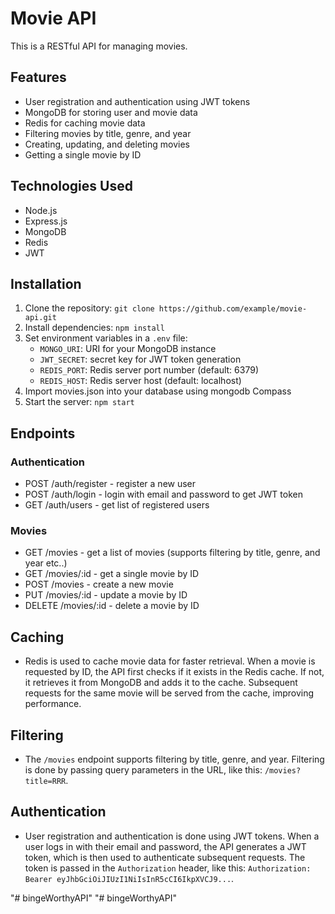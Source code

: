 # Movie API

This is a RESTful API for managing movies.

## Features

- User registration and authentication using JWT tokens
- MongoDB for storing user and movie data
- Redis for caching movie data
- Filtering movies by title, genre, and year
- Creating, updating, and deleting movies
- Getting a single movie by ID

## Technologies Used

- Node.js
- Express.js
- MongoDB
- Redis
- JWT

## Installation

1. Clone the repository: `git clone https://github.com/example/movie-api.git`
2. Install dependencies: `npm install`
3. Set environment variables in a `.env` file:
   - `MONGO_URI`: URI for your MongoDB instance
   - `JWT_SECRET`: secret key for JWT token generation
   - `REDIS_PORT`: Redis server port number (default: 6379)
   - `REDIS_HOST`: Redis server host (default: localhost)
5. Import movies.json into your database using mongodb Compass
4. Start the server: `npm start`

## Endpoints

### Authentication

- POST /auth/register - register a new user
- POST /auth/login - login with email and password to get JWT token
- GET /auth/users - get list of registered users 

### Movies

- GET /movies - get a list of movies (supports filtering by title, genre, and year etc..)
- GET /movies/:id - get a single movie by ID
- POST /movies - create a new movie
- PUT /movies/:id - update a movie by ID
- DELETE /movies/:id - delete a movie by ID

## Caching

- Redis is used to cache movie data for faster retrieval. When a movie is requested by ID, the API first checks if it exists in the Redis cache. If not, it retrieves it from MongoDB and adds it to the cache. Subsequent requests for the same movie will be served from the cache, improving performance.

## Filtering

- The `/movies` endpoint supports filtering by title, genre, and year. Filtering is done by passing query parameters in the URL, like this: `/movies?title=RRR`.

## Authentication

- User registration and authentication is done using JWT tokens. When a user logs in with their email and password, the API generates a JWT token, which is then used to authenticate subsequent requests. The token is passed in the `Authorization` header, like this: `Authorization: Bearer eyJhbGciOiJIUzI1NiIsInR5cCI6IkpXVCJ9...`.


"# bingeWorthyAPI" 
"# bingeWorthyAPI" 
